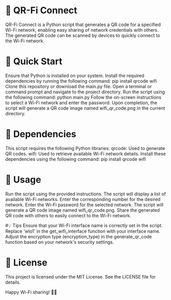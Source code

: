 # 📶 QR-Fi Connect
QR-Fi Connect is a Python script that generates a QR code for a specified Wi-Fi network, enabling easy sharing of network credentials with others. The generated QR code can be scanned by devices to quickly connect to the Wi-Fi network.

# 🚀 Quick Start
Ensure that Python is installed on your system.
Install the required dependencies by running the following command:
pip install qrcode wifi
Clone this repository or download the main.py file.
Open a terminal or command prompt and navigate to the project directory.
Run the script using the following command:
python main.py
Follow the on-screen instructions to select a Wi-Fi network and enter the password.
Upon completion, the script will generate a QR code image named wifi_qr_code.png in the current directory.

# 🔧 Dependencies
This script requires the following Python libraries:
qrcode: Used to generate QR codes.
wifi: Used to retrieve available Wi-Fi network details.
Install these dependencies using the following command:
pip install qrcode wifi

# 🎯 Usage
Run the script using the provided instructions.
The script will display a list of available Wi-Fi networks.
Enter the corresponding number for the desired network.
Enter the Wi-Fi password for the selected network.
The script will generate a QR code image named wifi_qr_code.png.
Share the generated QR code with others to easily connect to the Wi-Fi network.

#💡 Tips
Ensure that your Wi-Fi interface name is correctly set in the script. Replace 'wlo1' in the get_wifi_interface function with your interface name.
Adjust the encryption type (encryption_type) in the generate_qr_code function based on your network's security settings.

# 📄 License
This project is licensed under the MIT License. See the LICENSE file for details.

Happy Wi-Fi sharing! 📶✨
